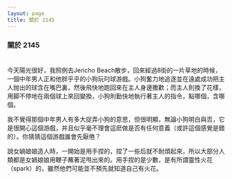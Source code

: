 ```yaml
---
layout: page
title: 關於 2145
---
```

### 關於 2145<br><br>

今天陽光很好，我照例去Jericho Beach散步，回來經過8街的一片草地的時候，一個中年男人正和他胖乎乎的小狗玩叼球游戲。小狗奮力地追逐並在遠處成功把主人抛出的球含在嘴巴裏，然後飛快地跑回來在主人身邊撒歡；而主人則換了花樣，用脚不停地在兩個球上來回變換，小狗則勤快地執行著主人的指令，點哪個，含哪個。

我不覺得那個中年男人有多大捉弄小狗的意思，但很明顯，無論小狗明白與否，它是很開心這個游戲，并且似乎毫不理會這麽做是否有任何意義（或許這個感覺是錯的）。你猜猜這個游戲誰會先厭倦？

說女媧娘娘造人時，一開始是用手捏的，捏了一些后就不耐煩起來，所以大部分人類都是女媧娘娘用鞭子蘸著泥甩出來的。用手捏的是少數，是有所謂靈性火花（spark）的，雖然他們可能並不預先就知道自己有火花。<br><br>